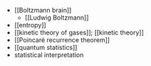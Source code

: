 - [[Boltzmann brain]]
    - [[Ludwig Boltzmann]]
- [[entropy]]
- [[kinetic theory of gases]]; [[kinetic theory]]
- [[Poincaré recurrence theorem]]
- [[quantum statistics]]
- statistical interpretation
